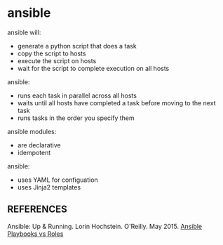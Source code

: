 ---
---

ansible
=======

ansible will:
- generate a python script that does a task
- copy the script to hosts
- execute the script on hosts
- wait for the script to complete execution on all hosts

ansible:
- runs each task in parallel across all hosts
- waits until all hosts have completed a task before moving to the next task
- runs tasks in the order you specify them

ansible modules:
- are declarative
- idempotent

ansible:
- uses YAML for configuation
- uses Jinja2 templates

## REFERENCES

Ansible: Up & Running. Lorin Hochstein. O'Reilly. May 2015.
[Ansible Playbooks vs Roles](http://stackoverflow.com/questions/32101001/ansible-playbooks-vs-roles)